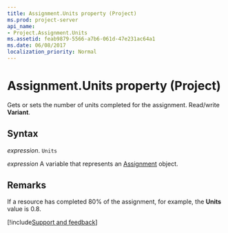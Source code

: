 ```yaml
---
title: Assignment.Units property (Project)
ms.prod: project-server
api_name:
- Project.Assignment.Units
ms.assetid: feab9879-5566-a7b6-061d-47e231ac64a1
ms.date: 06/08/2017
localization_priority: Normal
---
```



# Assignment.Units property (Project)

Gets or sets the number of units completed for the assignment. Read/write  **Variant**.


## Syntax

_expression_. `Units`

_expression_ A variable that represents an [Assignment](./Project.Assignment.md) object.


## Remarks

If a resource has completed 80% of the assignment, for example, the  **Units** value is 0.8.

[!include[Support and feedback](~/includes/feedback-boilerplate.md)]
